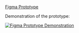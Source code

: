 [Figma Prototype](https://www.figma.com/file/ZNSrzBq1kzE6uUZFC4Zipy/SMS-Chat-V1?node-id=0%3A1)

Demonstration of the prototype:

[![Figma Prototype Demonstration](https://img.youtube.com/vi/HhRd993XzPY/0.jpg)](http://www.youtube.com/watch?v=VIDEO-ID)
